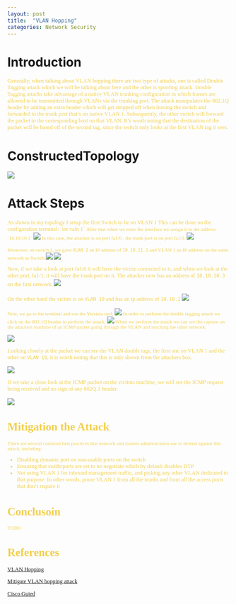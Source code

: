 ```yaml
---
layout: post
title:  "VLAN Hopping"
categories: Network Security
---
```

# **Introduction**
<span style="color: #f2cf4a; font-family: Babas; font-size: 0.9em;"> Generally, when talking about VLAN hopping there are two type of attacks, one is called Double Tagging attack which we will be talking about here and the other is spoofing attack. Double Tagging attacks take advantage of a native VLAN trunking configuration in which frames are allowed to be transmitted through VLANs via the trunking port. The attack manipulates the 802.1Q header by adding an extra header which will get stripped off when leaving the switch and forwarded to the trunk port that’s on native VLAN 1. Subsequently, the other switch will forward the packet to the corresponding host on that VLAN. It’s worth noting that the destination of the packet will be based off of the second tag, since the switch only looks at the first VLAN tag it sees. </span>

#    **ConstructedTopology**

<img src="https://raw.githubusercontent.com/0xalamri/layer0/gh-pages/_posts/img/VLAN-Hopping/VLAN_Topology.png"/>

#     **Attack Steps**
<span style="color: #f2cf4a; font-family: Babas; font-size: 0.9em;"> 
As shown in my topology I setup the first Switch to be on VLAN 1 This can be done on the configuration terminal: `int valn 1` 
<span style="color: #f2cf4a; font-family: Babas; font-size: 0.9em;">After that when we enter the interface we assign it to the address `10.10.10.1`   </span>
<img src="https://raw.githubusercontent.com/0xalamri/layer0/gh-pages/_posts/img/VLAN-Hopping/1.png"/>


<span style="color: #f2cf4a; font-family: Babas; font-size: 0.9em;"> 
In this case, the attacker is on port fa1/0 , the trunk port is on port fa1/1. </span>
<img src="https://raw.githubusercontent.com/0xalamri/layer0/gh-pages/_posts/img/VLAN-Hopping/2.png"/>


<span style="color: #f2cf4a; font-family: Babas; font-size: 0.9em;"> Moreover, on switch 2, we gave `VLAN 2` an IP address of `10.10.11.1` and VLAN 1 an IP address on the same network as Switch 
<img src="https://raw.githubusercontent.com/0xalamri/layer0/gh-pages/_posts/img/VLAN-Hopping/3.png"/>
<img src="https://raw.githubusercontent.com/0xalamri/layer0/gh-pages/_posts/img/VLAN-Hopping/4.png"/>

Now, if we take a look at port fa1/0 it will have the victim connected to it, and when we look at the other port, fa1/1, it will have the trunk port on it.
The attacker now has an address of `10.10.10.3` on the first network.  </span> 
<img src="https://raw.githubusercontent.com/0xalamri/layer0/gh-pages/_posts/img/VLAN-Hopping/5.png"/>

On the other hand the victim is on `VLAN 10` and has an ip address of `10.10.1` 
<img src="https://raw.githubusercontent.com/0xalamri/layer0/gh-pages/_posts/img/VLAN-Hopping/6.png"/>

<span style="color: #f2cf4a; font-family: Babas; font-size: 0.9em;"> Now, we go to the terminal and run the Yersinia tool.
<img src="https://raw.githubusercontent.com/0xalamri/layer0/gh-pages/_posts/img/VLAN-Hopping/7.png"/>
In order to perform the double tagging attack we click on the 802.1Q header to perform the attack.
<img src="https://raw.githubusercontent.com/0xalamri/layer0/gh-pages/_posts/img/VLAN-Hopping/8.png"/>
When we perform the attack we can see the capture on the attackers machine of an ICMP packet going through the VLAN and reaching the other network.

<img src="https://raw.githubusercontent.com/0xalamri/layer0/gh-pages/_posts/img/VLAN-Hopping/9.png"/>

 Looking closely at the packet we can see the VLAN double tags, the first one on VLAN 1 and the other on `VLAN 10`, it is worth noting that this is only shown from the attackers box.

<img src="https://raw.githubusercontent.com/0xalamri/layer0/gh-pages/_posts/img/VLAN-Hopping/10.png"/>

If we take a close look at the ICMP packet on the victims machine, we will see the ICMP request being received and no sign of any 802Q.1 header. </span>

<img src="https://raw.githubusercontent.com/0xalamri/layer0/gh-pages/_posts/img/VLAN-Hopping/11.png"/>

# **Mitigation the Attack**
<span style="color: #f2cf4a; font-family: Babas; font-size: 0.9em;">  There are several common best practices that network and system administration use to defend against this attack, including:
- Disabling dynamic port on non-usable ports on the switch
- Ensuring that swithcports are set to no negotiate which by default disables DTP.
- Not using VLAN 1 for inbound management traffic, and picking any other VLAN dedicated to that purpose. In other words, prune VLAN 1 from all the trunks and from all the access ports that don’t require it </span>

# **Conclusoin**
<span style="color: #f2cf4a; font-family: Babas; font-size: 0.9em;"> 
TODO
</span>

# **References**

[VLAN Hopping](https://networklessons.com/cisco/ccnp-switch/vlan-hopping/)

[Mitigate VLAN hopping attack](https://howdoesinternetwork.com/2012/mitigate-vlan-hopping)

[Cisco Guied](https://www.cisco.com/c/en/us/td/docs/switches/lan/catalyst4500/12-2/25ew/configuration/guide/conf/port_sec.html)


